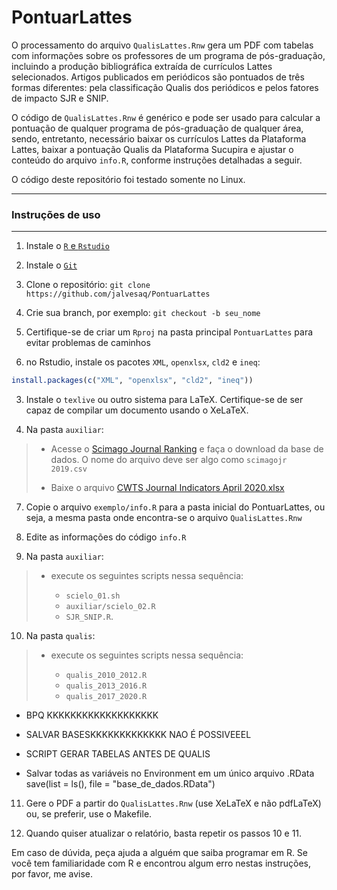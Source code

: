 # PontuarLattes

O processamento do arquivo `QualisLattes.Rnw` gera um PDF com tabelas com
informações sobre os professores de um programa de pós-graduação, incluindo a
produção bibliográfica extraída de currículos Lattes selecionados. Artigos
publicados em periódicos são pontuados de três formas diferentes: pela
classificação Qualis dos periódicos e pelos fatores de impacto SJR e SNIP.

O código de `QualisLattes.Rnw` é genérico e pode ser usado para calcular a
pontuação de qualquer programa de pós-graduação de qualquer área, sendo,
entretanto, necessário baixar os currículos Lattes da Plataforma Lattes,
baixar a pontuação Qualis da Plataforma Sucupira e ajustar o conteúdo do
arquivo `info.R`, conforme instruções detalhadas a seguir.

O código deste repositório foi testado somente no Linux.

---

### Instruções de uso

---

1. Instale o [`R` e `Rstudio`](tutorial_R_Rstudio.md)

1. Instale o [`Git`]()

2. Clone o repositório: `git clone https://github.com/jalvesaq/PontuarLattes`

3. Crie sua branch, por exemplo: `git checkout -b seu_nome`

3. Certifique-se de criar um `Rproj` na pasta principal `PontuarLattes` para evitar problemas de caminhos

3. no Rstudio, instale os pacotes `XML`, `openxlsx`, `cld2` e `ineq`:

 ```r
install.packages(c("XML", "openxlsx", "cld2", "ineq"))
 ```

3. Instale o `texlive` ou outro sistema para LaTeX. Certifique-se de ser capaz
     de compilar um documento usando o XeLaTeX.


3. Na pasta `auxiliar`:

>- Acesse o [Scimago Journal Ranking](https://www.scimagojr.com/journalrank.php) e faça o download da base de dados. O nome do arquivo deve ser algo como `scimagojr 2019.csv`
>
>- Baixe o arquivo [CWTS Journal Indicators April 2020.xlsx](https://www.journalindicators.com/Content/CWTS%20Journal%20Indicators%20April%202020.xlsx)

7. Copie o arquivo `exemplo/info.R` para a pasta inicial do PontuarLattes, ou seja, a mesma pasta onde encontra-se o arquivo `QualisLattes.Rnw`

7. Edite as informações do código `info.R`

7. Na pasta `auxiliar`:

>- execute os seguintes scripts nessa sequência: 
>
>   - `scielo_01.sh`
>   - `auxiliar/scielo_02.R`
>   - `SJR_SNIP.R`.

10. Na pasta `qualis`:

>- execute os seguintes scripts nessa sequência: 
>
>   - `qualis_2010_2012.R`
>   - `qualis_2013_2016.R`
>   - `qualis_2017_2020.R`

- BPQ KKKKKKKKKKKKKKKKKKK

- SALVAR BASESKKKKKKKKKKKKK NAO É POSSIVEEEL

- SCRIPT GERAR TABELAS ANTES DE QUALIS

- Salvar todas as variáveis no Environment em um único arquivo .RData
save(list = ls(), file = "base_de_dados.RData")

11. Gere o PDF a partir do `QualisLattes.Rnw` (use XeLaTeX e não pdfLaTeX)
      ou, se preferir, use o Makefile.

12. Quando quiser atualizar o relatório, basta repetir os passos 10 e 11.

Em caso de dúvida, peça ajuda a alguém que saiba programar em R. Se você tem familiaridade com R e encontrou algum erro nestas instruções, por favor, me avise.


